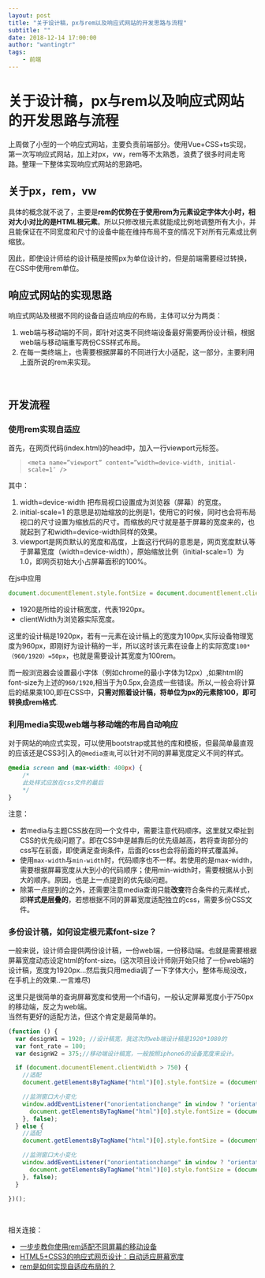 ```yaml
---
layout: post
title: "关于设计稿，px与rem以及响应式网站的开发思路与流程"
subtitle: ""
date: 2018-12-14 17:00:00
author: "wantingtr"
tags:
    - 前端
---
```


# 关于设计稿，px与rem以及响应式网站的开发思路与流程
上周做了小型的一个响应式网站，主要负责前端部分。使用Vue+CSS+ts实现，第一次写响应式网站，加上对px，vw，rem等不太熟悉，浪费了很多时间走弯路。整理一下整体实现响应式网站的思路吧。

## 关于px，rem，vw
具体的概念就不说了，主要是**rem的优势在于使用rem为元素设定字体大小时，相对大小对比的是HTML根元素**。所以只修改根元素就能成比例地调整所有大小，并且能保证在不同宽度和尺寸的设备中能在维持布局不变的情况下对所有元素成比例缩放。  

因此，即使设计师给的设计稿是按照px为单位设计的，但是前端需要经过转换，在CSS中使用rem单位。



## 响应式网站的实现思路
响应式网站及根据不同的设备自适应响应的布局，主体可以分为两类：
1. web端与移动端的不同，即针对这类不同终端设备最好需要两份设计稿，根据web端与移动端重写两份CSS样式布局。
2. 在每一类终端上，也需要根据屏幕的不同进行大小适配，这一部分，主要利用上面所说的rem来实现。

&nbsp;

## 开发流程

### 使用rem实现自适应

首先，在网页代码(index.html)的head中，加入一行viewport元标签。
> `<meta name=”viewport” content=”width=device-width, initial-scale=1″ />`

其中：
1. width=device-width 把布局视口设置成为浏览器（屏幕）的宽度。
2. initial-scale=1 的意思是初始缩放的比例是1，使用它的时候，同时也会将布局视口的尺寸设置为缩放后的尺寸。而缩放的尺寸就是基于屏幕的宽度来的，也就起到了和width=device-width同样的效果。
3. viewport是网页默认的宽度和高度，上面这行代码的意思是，网页宽度默认等于屏幕宽度（width=device-width），原始缩放比例（initial-scale=1）为1.0，即网页初始大小占屏幕面积的100%。

在js中应用
```js
document.documentElement.style.fontSize = document.documentElement.clientWidth / 1920*100 + 'px';
```

- 1920是所给的设计稿宽度，代表1920px。
- clientWidth为浏览器实际宽度。

这里的设计稿是1920px，若有一元素在设计稿上的宽度为100px,实际设备物理宽度为960px，即刚好为设计稿的一半，所以这时该元素在设备上的实际宽度`100*（960/1920）=50px`，也就是需要设计其宽度为100rem。  

而一般浏览器会设置最小字体（例如chrome的最小字体为12px）,如果html的font-size为上述的`960/1920`,相当于为0.5px,会造成一些错误。所以,一般会将计算后的结果乘100,即在CSS中，**只需对照着设计稿，将单位为px的元素除100，即可转换成rem格式**.

### 利用media实现web端与移动端的布局自动响应

对于网站的响应式实现，可以使用bootstrap或其他的库和模板，但最简单最直观的应该还是CSS3引入的`@media查询`,可以针对不同的屏幕宽度定义不同的样式。


```css
@media screen and (max-width: 400px) {
    /*
    此处样式应放在css文件的最后
    */
}
```
注意：
- 若media与主题CSS放在同一个文件中，需要注意代码顺序。这里就又牵扯到CSS的优先级问题了。即在CSS中是越靠后的优先级越高，若将查询部分的css写在前面，即使满足查询条件，后面的css也会将前面的样式覆盖掉。
- 使用`max-width`与`min-width`时，代码顺序也不一样。若使用的是max-width，需要根据屏幕宽度从大到小的代码顺序；使用min-width时，需要根据从小到大的顺序。原因，也是上一点提到的优先级问题。
- 除第一点提到的之外，还需要注意media查询只能**改变**符合条件的元素样式，即**样式是层叠的**，若想根据不同的屏幕宽度适配独立的css，需要多份CSS文件。

### 多份设计稿，如何设定根元素font-size？

一般来说，设计师会提供两份设计稿，一份web端，一份移动端。也就是需要根据屏幕宽度动态设定html的font-size。(这次项目设计师刚开始只给了一份web端的设计稿，宽度为1920px...然后我只用media调了一下字体大小，整体布局没改，在手机上的效果..一言难尽)

这里只是很简单的查询屏幕宽度和使用一个if语句，一般认定屏幕宽度小于750px的移动端，反之为web端。  
当然有更好的适配方法，但这个肯定是最简单的。

```js
(function () {
  var designW1 = 1920; //设计稿宽，我这次的web端设计稿是1920*1080的
  var font_rate = 100; 
  var designW2 = 375;//移动端设计稿宽，一般按照iphone6的设备宽度来设计。

  if (document.documentElement.clientWidth > 750) {
    //适配
    document.getElementsByTagName("html")[0].style.fontSize = (document.documentElement.clientWidth) / designW1 * font_rate + "px";

    //监测窗口大小变化
    window.addEventListener("onorientationchange" in window ? "orientationchange" : "resize", function () {
      document.getElementsByTagName("html")[0].style.fontSize = (document.documentElement.clientWidth) / designW1 * font_rate + "px";
    }, false);
  } else {
    //适配
    document.getElementsByTagName("html")[0].style.fontSize = (document.documentElement.clientWidth) / designW2 * font_rate + "px";

    //监测窗口大小变化
    window.addEventListener("onorientationchange" in window ? "orientationchange" : "resize", function () {
      document.getElementsByTagName("html")[0].style.fontSize = (document.documentElement.clientWidth) / designW2 * font_rate + "px";
    }, false);
  }

})();
```
&nbsp;

相关连接：
- <a href='https://www.cnblogs.com/dannyxie/p/6640903.html'>一步步教你使用rem适配不同屏幕的移动设备</a>
- <a href='https://www.cnblogs.com/libaoli/p/5779629.html'>HTML5+CSS3的响应式网页设计：自动适应屏幕宽度</a>
- <a href = 'http://caibaojian.com/web-app-rem.html'>rem是如何实现自适应布局的？</a>